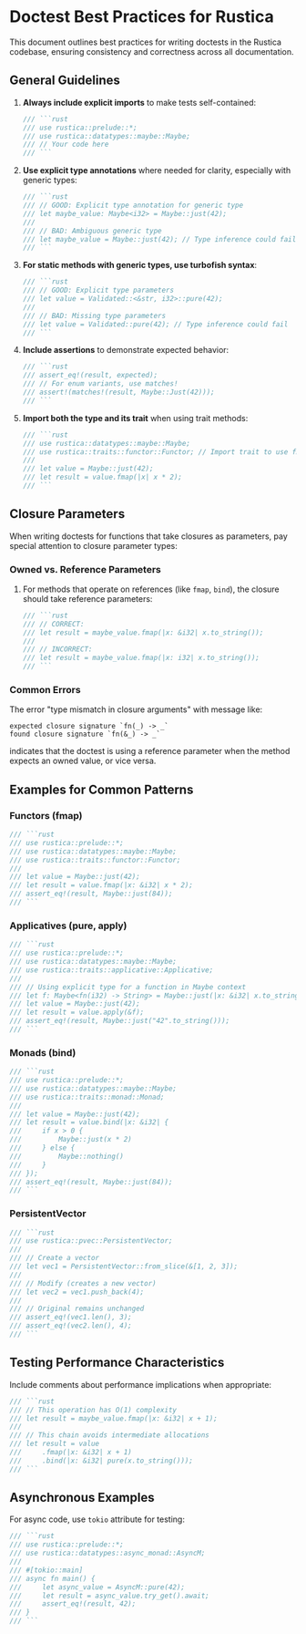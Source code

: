 # Doctest Best Practices for Rustica

This document outlines best practices for writing doctests in the Rustica codebase, ensuring consistency and correctness across all documentation.

## General Guidelines

1. **Always include explicit imports** to make tests self-contained:
   ```rust
   /// ```rust
   /// use rustica::prelude::*;
   /// use rustica::datatypes::maybe::Maybe;
   /// // Your code here
   /// ```
   ```

2. **Use explicit type annotations** where needed for clarity, especially with generic types:
   ```rust
   /// ```rust
   /// // GOOD: Explicit type annotation for generic type
   /// let maybe_value: Maybe<i32> = Maybe::just(42);
   /// 
   /// // BAD: Ambiguous generic type
   /// let maybe_value = Maybe::just(42); // Type inference could fail
   /// ```
   ```

3. **For static methods with generic types, use turbofish syntax**:
   ```rust
   /// ```rust
   /// // GOOD: Explicit type parameters
   /// let value = Validated::<&str, i32>::pure(42);
   /// 
   /// // BAD: Missing type parameters
   /// let value = Validated::pure(42); // Type inference could fail
   /// ```
   ```

4. **Include assertions** to demonstrate expected behavior:
   ```rust
   /// ```rust
   /// assert_eq!(result, expected);
   /// // For enum variants, use matches!
   /// assert!(matches!(result, Maybe::Just(42)));
   /// ```
   ```

5. **Import both the type and its trait** when using trait methods:
   ```rust
   /// ```rust
   /// use rustica::datatypes::maybe::Maybe;
   /// use rustica::traits::functor::Functor; // Import trait to use fmap
   /// 
   /// let value = Maybe::just(42);
   /// let result = value.fmap(|x| x * 2); 
   /// ```
   ```

## Closure Parameters

When writing doctests for functions that take closures as parameters, pay special attention to closure parameter types:

### Owned vs. Reference Parameters

1. For methods that operate on references (like `fmap`, `bind`), the closure should take reference parameters:
   ```rust
   /// ```rust
   /// // CORRECT:
   /// let result = maybe_value.fmap(|x: &i32| x.to_string());
   /// 
   /// // INCORRECT:
   /// let result = maybe_value.fmap(|x: i32| x.to_string());
   /// ```
   ```

### Common Errors

The error "type mismatch in closure arguments" with message like:
```
expected closure signature `fn(_) -> _`
found closure signature `fn(&_) -> _`
```
indicates that the doctest is using a reference parameter when the method expects an owned value, or vice versa.

## Examples for Common Patterns

### Functors (fmap)

```rust
/// ```rust
/// use rustica::prelude::*;
/// use rustica::datatypes::maybe::Maybe;
/// use rustica::traits::functor::Functor;
/// 
/// let value = Maybe::just(42);
/// let result = value.fmap(|x: &i32| x * 2);
/// assert_eq!(result, Maybe::just(84));
/// ```
```

### Applicatives (pure, apply)

```rust
/// ```rust
/// use rustica::prelude::*;
/// use rustica::datatypes::maybe::Maybe;
/// use rustica::traits::applicative::Applicative;
/// 
/// // Using explicit type for a function in Maybe context
/// let f: Maybe<fn(i32) -> String> = Maybe::just(|x: &i32| x.to_string());
/// let value = Maybe::just(42);
/// let result = value.apply(&f);
/// assert_eq!(result, Maybe::just("42".to_string()));
/// ```
```

### Monads (bind)

```rust
/// ```rust
/// use rustica::prelude::*;
/// use rustica::datatypes::maybe::Maybe;
/// use rustica::traits::monad::Monad;
/// 
/// let value = Maybe::just(42);
/// let result = value.bind(|x: &i32| {
///     if x > 0 {
///         Maybe::just(x * 2)
///     } else {
///         Maybe::nothing()
///     }
/// });
/// assert_eq!(result, Maybe::just(84));
/// ```
```

### PersistentVector

```rust
/// ```rust
/// use rustica::pvec::PersistentVector;
/// 
/// // Create a vector 
/// let vec1 = PersistentVector::from_slice(&[1, 2, 3]);
/// 
/// // Modify (creates a new vector)
/// let vec2 = vec1.push_back(4);
/// 
/// // Original remains unchanged
/// assert_eq!(vec1.len(), 3);
/// assert_eq!(vec2.len(), 4);
/// ```
```

## Testing Performance Characteristics

Include comments about performance implications when appropriate:

```rust
/// ```rust
/// // This operation has O(1) complexity
/// let result = maybe_value.fmap(|x: &i32| x + 1);
/// 
/// // This chain avoids intermediate allocations
/// let result = value
///     .fmap(|x: &i32| x + 1)
///     .bind(|x: &i32| pure(x.to_string()));
/// ```
```

## Asynchronous Examples

For async code, use `tokio` attribute for testing:

```rust
/// ```rust
/// use rustica::prelude::*;
/// use rustica::datatypes::async_monad::AsyncM;
/// 
/// #[tokio::main]
/// async fn main() {
///     let async_value = AsyncM::pure(42);
///     let result = async_value.try_get().await;
///     assert_eq!(result, 42);
/// }
/// ```
```
